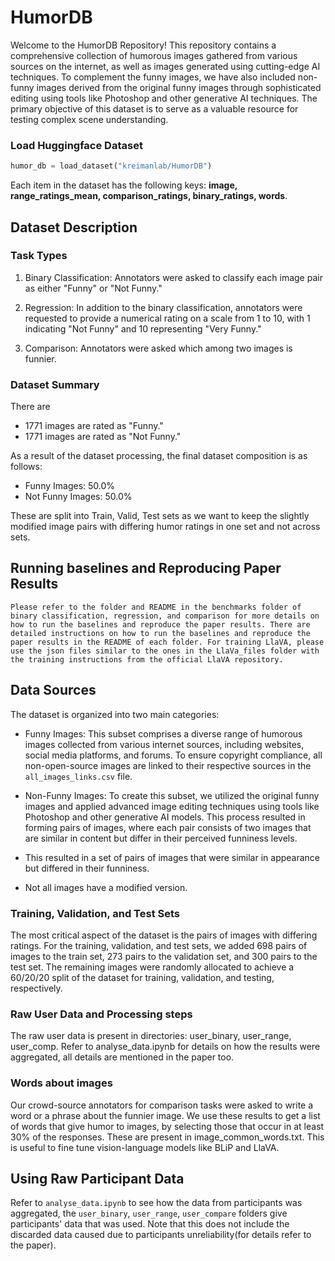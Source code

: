 # HumorDB

Welcome to the HumorDB Repository! This repository contains a comprehensive collection of humorous images gathered from various sources on the internet, as well as images generated using cutting-edge AI techniques. To complement the funny images, we have also included non-funny images derived from the original funny images through sophisticated editing using tools like Photoshop and other generative AI techniques. The primary objective of this dataset is to serve as a valuable resource for testing complex scene understanding.

### Load Huggingface Dataset

```python
humor_db = load_dataset("kreimanlab/HumorDB")
```

Each item in the dataset has the following keys: **image, range_ratings_mean, comparison_ratings, binary_ratings, words**.


## Dataset Description
### Task Types

1. Binary Classification: Annotators were asked to classify each image pair as either "Funny" or "Not Funny."

2. Regression: In addition to the binary classification, annotators were requested to provide a numerical rating on a scale from 1 to 10, with 1 indicating "Not Funny" and 10 representing "Very Funny."

3. Comparison: Annotators were asked which among two images is funnier.

### Dataset Summary

There are

- 1771 images are rated as "Funny."
- 1771 images are rated as "Not Funny."

As a result of the dataset processing, the final dataset composition is as follows:

- Funny Images: 50.0%
- Not Funny Images: 50.0%

These are split into Train, Valid, Test sets as we want to keep the slightly modified image pairs with differing humor ratings in one set and not across sets.


## Running baselines and Reproducing Paper Results

    Please refer to the folder and README in the benchmarks folder of binary classification, regression, and comparison for more details on how to run the baselines and reproduce the paper results. There are detailed instructions on how to run the baselines and reproduce the paper results in the README of each folder. For training LlaVA, please use the json files similar to the ones in the LlaVa_files folder with the training instructions from the official LlaVA repository.

## Data Sources

The dataset is organized into two main categories:

* Funny Images: This subset comprises a diverse range of humorous images collected from various internet sources, including websites, social media platforms, and forums. To ensure copyright compliance, all non-open-source images are linked to their respective sources in the `all_images_links.csv` file.

* Non-Funny Images: To create this subset, we utilized the original funny images and applied advanced image editing techniques using tools like Photoshop and other generative AI models. This process resulted in forming pairs of images, where each pair consists of two images that are similar in content but differ in their perceived funniness levels.
* This resulted in a set of pairs of images that were similar in appearance but differed in their funniness.
* Not all images have a modified version.

### Training, Validation, and Test Sets
The most critical aspect of the dataset is the pairs of images with differing ratings. For the training, validation, and test sets, we added 698 pairs of images to the train set, 273 pairs to the validation set, and 300 pairs to the test set. The remaining images were randomly allocated to achieve a 60/20/20 split of the dataset for training, validation, and testing, respectively.

### Raw User Data and Processing steps
The raw user data is present in directories: user_binary, user_range, user_comp. Refer to analyse_data.ipynb for details on how the results were aggregated, all details are mentioned in the paper too.

### Words about images
Our crowd-source annotators for comparison tasks were asked to write a word or a phrase about the funnier image. We use these results to get a list of words that give humor to images, by selecting those that occur in at least 30% of the responses. These are present in image_common_words.txt. This is useful to fine tune vision-language models like BLiP and LlaVA.

## Using Raw Participant Data
Refer to `analyse_data.ipynb` to see how the data from participants was aggregated, the `user_binary`, `user_range`, `user_compare` folders give participants' data that was used. Note that this does not include the discarded data caused due to participants unreliability(for details refer to the paper). 
